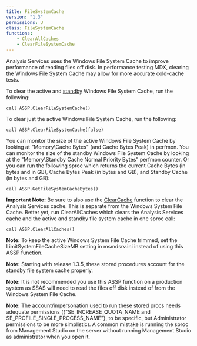 ```yaml
---
title: FileSystemCache
version: "1.3"
permissions: U
class: FileSystemCache
functions:
    - ClearAllCaches
    - ClearFileSystemCache
---
```


Analysis Services uses the Windows File System Cache to improve performance of reading files off disk. In performance testing MDX, clearing the Windows File System Cache may allow for more accurate cold-cache tests.

To clear the active and [standby](http://www.artisconsulting.com/blogs/greggalloway/Lists/Posts/Post.aspx?ID=19) Windows File System Cache, run the following:

```raw
call ASSP.ClearFileSystemCache()
```

To clear just the active Windows File System Cache, run the following:

```raw
call ASSP.ClearFileSystemCache(false)
```

You can monitor the size of the active Windows File System Cache by looking at "Memory\Cache Bytes" (and Cache Bytes Peak) in perfmon. You can monitor the size of the standby Windows File System Cache by looking at the "Memory\Standby Cache Normal Priority Bytes" perfmon counter. Or you can run the following sproc which returns the current Cache Bytes (in bytes and in GB), Cache Bytes Peak (in bytes and GB), and Standby Cache (in bytes and GB):

```raw
call ASSP.GetFileSystemCacheBytes()
```

**Important Note:** Be sure to also use the [ClearCache](../ClearCache) function to clear the Analysis Services cache. This is separate from the Windows System File Cache. Better yet, run ClearAllCaches which clears the Analysis Services cache and the active and standby file system cache in one sproc call:

```raw
call ASSP.ClearAllCaches()
```


**Note:** To keep the active Windows System File Cache trimmed, set the LimitSystemFileCacheSizeMB setting in msmdsrv.ini instead of using this ASSP function.

**Note:** Starting with release 1.3.5, these stored procedures account for the standby file system cache properly.

**Note:** It is not recommended you use this ASSP function on a production system as SSAS will need to read the files off disk instead of from the Windows System File Cache.

**Note:** The account/impersonation used to run these stored procs needs adequate permissions ({"SE_INCREASE_QUOTA_NAME and SE_PROFILE_SINGLE_PROCESS_NAME"}, to be specific, but Administrator permissions to be more simplistic). A common mistake is running the sproc from Management Studio on the server without running Management Studio as administrator when you open it.
